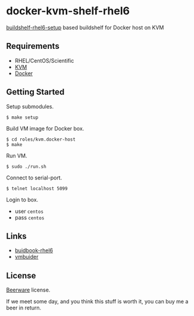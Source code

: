 docker-kvm-shelf-rhel6
======================

[buildshelf-rhel6-setup](https://github.com/hansode/buildshelf-rhel6-setup) based buildshelf for Docker host on KVM

Requirements
------------

+ RHEL/CentOS/Scientific
+ [KVM](http://www.linux-kvm.org/page/Main_Page)
+ [Docker](https://github.com/dotcloud/docker)

Getting Started
---------------

Setup submodules.

```
$ make setup
```

Build VM image for Docker box.

```
$ cd roles/kvm.docker-host
$ make
```

Run VM.

```
$ sudo ./run.sh
```

Connect to serial-port.

```
$ telnet localhost 5099
```

Login to box.

+ user `centos`
+ pass `centos`

Links
-----

+ [buidbook-rhel6](https://github.com/hansode/buildbook-rhel6)
+ [vmbuider](https://github.com/hansode/vmbuilder)

License
-------

[Beerware](http://en.wikipedia.org/wiki/Beerware) license.

If we meet some day, and you think this stuff is worth it, you can buy me a beer in return.
